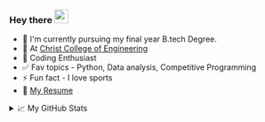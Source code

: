 ### Hey there <img src="https://media.giphy.com/media/hvRJCLFzcasrR4ia7z/giphy.gif" width="25px">


- 🌱 I'm currently pursuing my final year B.tech Degree.
- 🌱 At [Christ College of Engineering](https://cce.edu.in)
- 🚧 Coding Enthusiast
- ✅ Fav topics - Python, Data analysis, Competitive Programming
- ⚡ Fun fact - I love sports
- 📝 [My Resume](https://drive.google.com/file/d/1UBDhTWnSu-Lh834lkPVAieqNJdQ45koS/view)


<details>
<summary>📈 My GitHub Stats</summary>

<p align="center"> <img src="https://github-readme-stats.vercel.app/api?username=JoseAtlin&show_icons=true&theme=gotham" alt="JoseAtlin" />

</details>